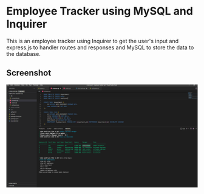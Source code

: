 # Employee Tracker using MySQL and Inquirer

This is an employee tracker using Inquirer to get the user's input and express.js to handler routes and responses and MySQL to store the data to the database.

## Screenshot

![Employee Tracker using SQL](./emptracker.png)
